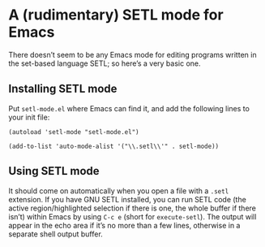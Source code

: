 # A (rudimentary) SETL mode for Emacs

There doesn’t seem to be any Emacs mode for editing programs written in the set-based language SETL; so here’s a very basic one.

## Installing SETL mode

Put `setl-mode.el` where Emacs can find it, and add the following lines to your init file:

`(autoload 'setl-mode "setl-mode.el")`

`(add-to-list 'auto-mode-alist '("\\.setl\\'" . setl-mode))`

## Using SETL mode

It should come on automatically when you open a file with a `.setl` extension. If you have GNU SETL installed, you can run SETL code (the active region/highlighted selection if there is one, the whole buffer if there isn’t) within Emacs by using `C-c e` (short for `execute-setl`). The output will appear in the echo area if it’s no more than a few lines, otherwise in a separate shell output buffer.
